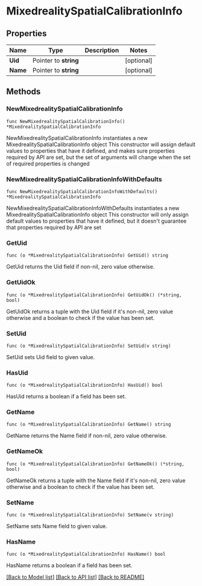 # MixedrealitySpatialCalibrationInfo

## Properties

Name | Type | Description | Notes
------------ | ------------- | ------------- | -------------
**Uid** | Pointer to **string** |  | [optional] 
**Name** | Pointer to **string** |  | [optional] 

## Methods

### NewMixedrealitySpatialCalibrationInfo

`func NewMixedrealitySpatialCalibrationInfo() *MixedrealitySpatialCalibrationInfo`

NewMixedrealitySpatialCalibrationInfo instantiates a new MixedrealitySpatialCalibrationInfo object
This constructor will assign default values to properties that have it defined,
and makes sure properties required by API are set, but the set of arguments
will change when the set of required properties is changed

### NewMixedrealitySpatialCalibrationInfoWithDefaults

`func NewMixedrealitySpatialCalibrationInfoWithDefaults() *MixedrealitySpatialCalibrationInfo`

NewMixedrealitySpatialCalibrationInfoWithDefaults instantiates a new MixedrealitySpatialCalibrationInfo object
This constructor will only assign default values to properties that have it defined,
but it doesn't guarantee that properties required by API are set

### GetUid

`func (o *MixedrealitySpatialCalibrationInfo) GetUid() string`

GetUid returns the Uid field if non-nil, zero value otherwise.

### GetUidOk

`func (o *MixedrealitySpatialCalibrationInfo) GetUidOk() (*string, bool)`

GetUidOk returns a tuple with the Uid field if it's non-nil, zero value otherwise
and a boolean to check if the value has been set.

### SetUid

`func (o *MixedrealitySpatialCalibrationInfo) SetUid(v string)`

SetUid sets Uid field to given value.

### HasUid

`func (o *MixedrealitySpatialCalibrationInfo) HasUid() bool`

HasUid returns a boolean if a field has been set.

### GetName

`func (o *MixedrealitySpatialCalibrationInfo) GetName() string`

GetName returns the Name field if non-nil, zero value otherwise.

### GetNameOk

`func (o *MixedrealitySpatialCalibrationInfo) GetNameOk() (*string, bool)`

GetNameOk returns a tuple with the Name field if it's non-nil, zero value otherwise
and a boolean to check if the value has been set.

### SetName

`func (o *MixedrealitySpatialCalibrationInfo) SetName(v string)`

SetName sets Name field to given value.

### HasName

`func (o *MixedrealitySpatialCalibrationInfo) HasName() bool`

HasName returns a boolean if a field has been set.


[[Back to Model list]](../README.md#documentation-for-models) [[Back to API list]](../README.md#documentation-for-api-endpoints) [[Back to README]](../README.md)


